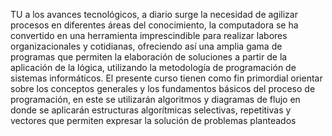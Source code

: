 TU a los avances tecnológicos, a diario surge la necesidad de agilizar
procesos en diferentes áreas del conocimiento, la computadora se ha convertido
en una herramienta imprescindible para realizar labores organizacionales y
cotidianas, ofreciendo así una amplia gama de programas que permiten la
elaboración de soluciones a partir de la aplicación de la lógica, utilizando la
metodología de programación de sistemas informáticos.
El presente curso tienen como fin primordial orientar sobre los conceptos
generales y los fundamentos básicos del proceso de programación, en este se
utilizarán algoritmos y diagramas de flujo en donde se aplicarán estructuras
algorítmicas selectivas, repetitivas y vectores que permiten expresar la solución
de problemas planteados